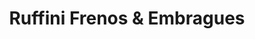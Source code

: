 ---
title: "Ruffini Frenos & Embragues"
url: /neuquen/ruffini-frenos-y-embragues/
shop: piezas de automóviles
---
